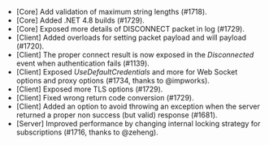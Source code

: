 * [Core] Add validation of maximum string lengths (#1718).
* [Core] Added .NET 4.8 builds (#1729).
* [Core] Exposed more details of DISCONNECT packet in log (#1729).
* [Client] Added overloads for setting packet payload and will payload (#1720).
* [Client] The proper connect result is now exposed in the _Disconnected_ event when authentication fails (#1139).
* [Client] Exposed _UseDefaultCredentials_ and more for Web Socket options and proxy options (#1734, thanks to @impworks).
* [Client] Exposed more TLS options (#1729).
* [Client] Fixed wrong return code conversion (#1729).
* [Client] Added an option to avoid throwing an exception when the server returned a proper non success (but valid) response (#1681).
* [Server] Improved performance by changing internal locking strategy for subscriptions (#1716, thanks to @zeheng).
